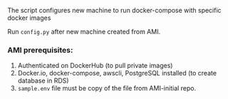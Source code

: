The script configures new machine to run docker-compose with specific docker images

Run `config.py` after new machine created from AMI.

### AMI prerequisites:
1. Authenticated on DockerHub (to pull private images)
2. Docker.io, docker-compose, awscli, PostgreSQL installed (to create database in RDS)
3. `sample.env` file must be copy of the file from AMI-initial repo.
